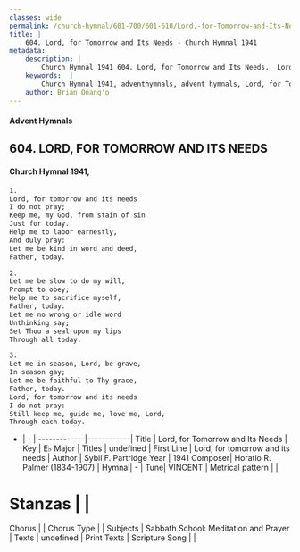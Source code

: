 ```yaml
---
classes: wide
permalink: /church-hymnal/601-700/601-610/Lord,-for-Tomorrow-and-Its-Needs/
title: |
    604. Lord, for Tomorrow and Its Needs - Church Hymnal 1941
metadata:
    description: |
        Church Hymnal 1941 604. Lord, for Tomorrow and Its Needs.  Lord, for tomorrow and its needs  I do not pray;  Keep me, my God, from stain of sin  Just for today.  Help me to labor earnestly,  And duly pray:  Let me be kind in word and deed,  Father, today. 
    keywords:  |
        Church Hymnal 1941, adventhymnals, advent hymnals, Lord, for Tomorrow and Its Needs, Lord, for tomorrow and its needs. 
    author: Brian Onang'o
---
```


#### Advent Hymnals
## 604. LORD, FOR TOMORROW AND ITS NEEDS
####  Church Hymnal 1941,

```txt
1.
Lord, for tomorrow and its needs 
I do not pray; 
Keep me, my God, from stain of sin 
Just for today. 
Help me to labor earnestly, 
And duly pray: 
Let me be kind in word and deed, 
Father, today. 

2.
Let me be slow to do my will, 
Prompt to obey; 
Help me to sacrifice myself, 
Father, today. 
Let me no wrong or idle word 
Unthinking say; 
Set Thou a seal upon my lips 
Through all today. 

3.
Let me in season, Lord, be grave, 
In season gay; 
Let me be faithful to Thy grace, 
Father, today. 
Lord, for tomorrow and its needs 
I do not pray: 
Still keep me, guide me, love me, Lord, 
Through each today.

```

- |   -  |
-------------|------------|
Title | Lord, for Tomorrow and Its Needs |
Key | E♭ Major |
Titles | undefined |
First Line | Lord, for tomorrow and its needs |
Author | Sybil F. Partridge
Year | 1941
Composer| Horatio R. Palmer (1834-1907) |
Hymnal|  - |
Tune| VINCENT |
Metrical pattern | |
# Stanzas |  |
Chorus |  |
Chorus Type |  |
Subjects | Sabbath School: Meditation and Prayer |
Texts | undefined |
Print Texts | 
Scripture Song |  |
    
